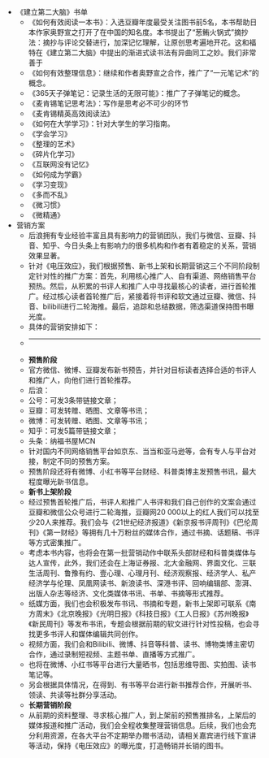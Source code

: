 - 《建立第二大脑》书单
    - 《如何有效阅读一本书》：入选豆瓣年度最受关注图书前5名，本书帮助日本作家奥野宣之打开了在中国的知名度。本书提出了“葱鲔火锅式”摘抄法：摘抄与评论交替进行，加深记忆理解，让原创思考遍地开花。这和福特在《建立第二大脑》中提出的渐进式读书法有异曲同工之妙。我们非常善于
    - 《如何有效整理信息》：继续和作者奥野宣之合作，推广了“一元笔记术”的概念。
    - 《365天子弹笔记：记录生活的无限可能》：推广了子弹笔记的概念。
    - 《麦肯锡笔记思考法》：写作是思考必不可少的环节
    - 《麦肯锡精英高效阅读法》
    - 《如何在大学学习》：针对大学生的学习指南。
    - 《学会学习》
    - 《整理的艺术》
    - 《碎片化学习》
    - 《互联网没有记忆》
    - 《如何成为学霸》
    - 《学习变现》
    - 《多而不乱》
    - 《微习惯》
    - 《微精通》
- 营销方案
    - 后浪拥有专业经验丰富且具有影响力的营销团队，我们与微信、豆瓣、抖音、知乎、今日头条上有影响力的很多机构和作者有着稳定的关系，营销效果显著。
    - 针对《电压效应》，我们根据预售、新书上架和长期营销这三个不同阶段制定针对性的推广方案：首先，利用核心推广人、自有渠道、网络销售平台预热。然后，从积累的书评人和推广人中寻找最核心的读者，进行首轮推广。经过核心读者首轮推广后，紧接着将书评和软文通过豆瓣、微信、抖音、bilibili进行二轮海推。最后，追踪和总结数据，筛选渠道保持图书曝光度。
    - 具体的营销安排如下：
    - ****
    - **预售阶段**
    - 官方微信、微博、豆瓣发布新书预告，并针对目标读者选择合适的书评人和推广人，向他们进行首轮推荐。
    - 后浪：
    - 公号：可发3条带链接文章；
    - 豆瓣：可发转赠、晒图、文章等书讯；
    - 微博：可发转赠、晒图、文章等书讯；
    - 知乎：可发5篇带链接文章；
    - 头条：纳福书屋MCN
    - 针对国内不同网络销售平台如京东、当当和亚马逊等，会有专人与平台对接，制定不同的预售方案。
    - 预售阶段还将有微博、小红书等平台财经、科普类博主发预售书讯，最大程度曝光新书信息。
    - **新书上架阶段**
    - 经过预售首轮推广后，书评人和推广人书评和我们自己创作的文案会通过豆瓣和微信公众号进行二轮海推，豆瓣网20 000以上的红人我们可以找至少20人来推荐。我们会与《21世纪经济报道》《新京报书评周刊》《巴伦周刊》《第一财经》等拥有几十万粉丝的媒体合作，通过书摘、话题稿、书评等方式密集推广。
    - 考虑本书内容，也将会在第一批营销动作中联系头部财经和科普类媒体与达人宣传，此外，我们还会在上海证券报、北大金融网、界面文化、三联生活周刊、鲁豫有约、壹心理、心理月刊、经济观察报、经济学人、私产经济学与伦理、凤凰网读书、新浪读书、深港书评、回响编辑部、澎湃、出版人杂志等经济、文化类媒体书讯、书单、书摘等形式推荐。
    - 纸媒方面，我们也会积极发布书讯、书摘和专题，新书上架即可联系《南方周末》《北京晚报》《光明日报》《科技日报》《工人日报》《苏州晚报》《新民周刊》等发布书讯，专题会根据前期的软文进行针对性投稿，也会寻找更多书评人和媒体编辑共同创作。
    - 视频方面，我们会和Bilibili、微博、抖音等科普、读书、博物类博主密切合作，通过录制短视频、主题书单、直播等方式推广。
    - 也将在微博、小红书等平台进行大量晒书，包括思维导图、实拍图、读书笔记等。
    - 另会根据具体情况，在得到、有书等平台进行新书推荐合作，开展听书、领读、共读等社群分享活动。
    - **长期营销阶段**
    - 从前期的资料整理、寻求核心推广人，到上架前的预售推排名，上架后的媒体报道和推广活动，我们会全程收集整理营销信息。后续，我们也会充分利用资源，在各大平台不定期举办赠书活动，请相关嘉宾进行线下宣讲等活动，保持《电压效应》的曝光度，打造畅销并长销的图书。
